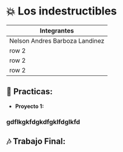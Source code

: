 # :collision: Los indestructibles
| Integrantes |
|--- |
| Nelson Andres Barboza Landinez |
| row 2 | 
| row 2 | 
| row 2 | 


## :speech_balloon: Practicas: 

 -  **Proyecto 1:**
### gdflkgkfdgkdfgklfdglkfd


## :notes: Trabajo Final:



